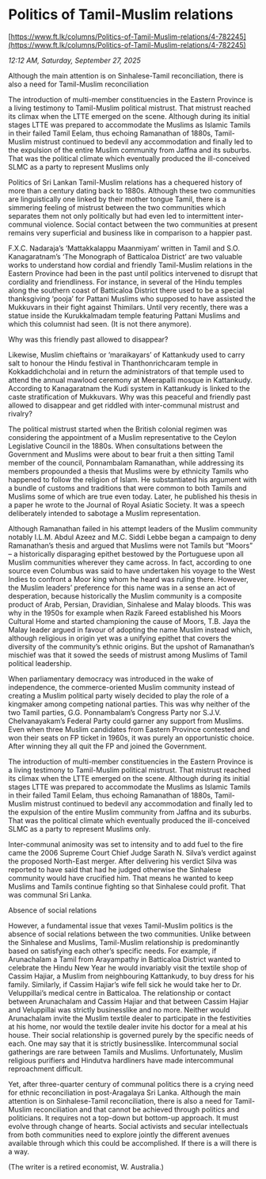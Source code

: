 # Politics of Tamil-Muslim relations

[https://www.ft.lk/columns/Politics-of-Tamil-Muslim-relations/4-782245](https://www.ft.lk/columns/Politics-of-Tamil-Muslim-relations/4-782245)

*12:12 AM, Saturday, September 27, 2025*

Although the main attention is on Sinhalese-Tamil reconciliation, there is also a need for Tamil-Muslim reconciliation

The introduction of multi-member constituencies in the Eastern Province is a living testimony to Tamil-Muslim political mistrust. That mistrust reached its climax when the LTTE emerged on the scene. Although during its initial stages LTTE was prepared to accommodate the Muslims as Islamic Tamils in their failed Tamil Eelam, thus echoing Ramanathan of 1880s, Tamil-Muslim mistrust continued to bedevil any accommodation and finally led to the expulsion of the entire Muslim community from Jaffna and its suburbs. That was the political climate which eventually produced the ill-conceived SLMC as a party to represent Muslims only

Politics of Sri Lankan Tamil-Muslim relations has a chequered history of more than a century dating back to 1880s. Although these two communities are linguistically one linked by their mother tongue Tamil, there is a simmering feeling of mistrust between the two communities which separates them not only politically but had even led to intermittent inter-communal violence. Social contact between the two communities at present remains very superficial and business like in comparison to a happier past.

F.X.C. Nadaraja’s ‘Mattakkalappu Maanmiyam’ written in Tamil and S.O. Kanagaratnam’s ‘The Monograph of Batticaloa District’ are two valuable works to understand how cordial and friendly Tamil-Muslim relations in the Eastern Province had been in the past until politics intervened to disrupt that cordiality and friendliness. For instance, in several of the Hindu temples along the southern coast of Batticaloa District there used to be a special thanksgiving ‘pooja’ for Pattani Muslims who supposed to have assisted the Mukkuvars in their fight against Thimilars. Until very recently, there was a statue inside the Kurukkalmadam temple featuring Pattani Muslims and which this columnist had seen. (It is not there anymore).

Why was this friendly past allowed to disappear?

Likewise, Muslim chieftains or ‘maraikayars’ of Kattankudy used to carry salt to honour the Hindu festival in Thanthonrichcaram temple in Kokkaddichcholai and in return the administrators of that temple used to attend the annual mawlood ceremony at Meerapalli mosque in Kattankudy. According to Kanagaratnam the Kudi system in Kattankudy is linked to the caste stratification of Mukkuvars. Why was this peaceful and friendly past allowed to disappear and get riddled with inter-communal mistrust and rivalry?

The political mistrust started when the British colonial regimen was considering the appointment of a Muslim representative to the Ceylon Legislative Council in the 1880s. When consultations between the Government and Muslims were about to bear fruit a then sitting Tamil member of the council, Ponnambalam Ramanathan, while addressing its members propounded a thesis that Muslims were by ethnicity Tamils who happened to follow the religion of Islam. He substantiated his argument with a bundle of customs and traditions that were common to both Tamils and Muslims some of which are true even today. Later, he published his thesis in a paper he wrote to the Journal of Royal Asiatic Society. It was a speech deliberately intended to sabotage a Muslim representation.

Although Ramanathan failed in his attempt leaders of the Muslim community notably I.L.M. Abdul Azeez and M.C. Siddi Lebbe began a campaign to deny Ramanathan’s thesis and argued that Muslims were not Tamils but “Moors” – a historically disparaging epithet bestowed by the Portuguese upon all Muslim communities wherever they came across. In fact, according to one source even Columbus was said to have undertaken his voyage to the West Indies to confront a Moor king whom he heard was ruling there. However, the Muslim leaders’ preference for this name was in a sense an act of desperation, because historically the Muslim community is a composite product of Arab, Persian, Dravidian, Sinhalese and Malay bloods. This was why in the 1950s for example when Razik Fareed established his Moors Cultural Home and started championing the cause of Moors, T.B. Jaya the Malay leader argued in favour of adopting the name Muslim instead which, although religious in origin yet was a unifying epithet that covers the diversity of the community’s ethnic origins. But the upshot of Ramanathan’s mischief was that it sowed the seeds of mistrust among Muslims of Tamil political leadership.

When parliamentary democracy was introduced in the wake of independence, the commerce-oriented Muslim community instead of creating a Muslim political party wisely decided to play the role of a kingmaker among competing national parties. This was why neither of the two Tamil parties, G.G. Ponnambalam’s Congress Party nor S.J.V. Chelvanayakam’s Federal Party could garner any support from Muslims. Even when three Muslim candidates from Eastern Province contested and won their seats on FP ticket in 1960s, it was purely an opportunistic choice. After winning they all quit the FP and joined the Government.

The introduction of multi-member constituencies in the Eastern Province is a living testimony to Tamil-Muslim political mistrust. That mistrust reached its climax when the LTTE emerged on the scene. Although during its initial stages LTTE was prepared to accommodate the Muslims as Islamic Tamils in their failed Tamil Eelam, thus echoing Ramanathan of 1880s, Tamil-Muslim mistrust continued to bedevil any accommodation and finally led to the expulsion of the entire Muslim community from Jaffna and its suburbs. That was the political climate which eventually produced the ill-conceived SLMC as a party to represent Muslims only.

Inter-communal animosity was set to intensity and to add fuel to the fire came the 2006 Supreme Court Chief Judge Sarath N. Silva’s verdict against the proposed North-East merger. After delivering his verdict Silva was reported to have said that had he judged otherwise the Sinhalese community would have crucified him. That means he wanted to keep Muslims and Tamils continue fighting so that Sinhalese could profit. That was communal Sri Lanka.

Absence of social relations

However, a fundamental issue that vexes Tamil-Muslim politics is the absence of social relations between the two communities. Unlike between the Sinhalese and Muslims, Tamil-Muslim relationship is predominantly based on satisfying each other’s specific needs. For example, if Arunachalam a Tamil from Arayampathy in Batticaloa District wanted to celebrate the Hindu New Year he would invariably visit the textile shop of Cassim Hajiar, a Muslim from neighbouring Kattankudy, to buy dress for his family. Similarly, if Cassim Hajiar’s wife fell sick he would take her to Dr. Veluppillai’s medical centre in Batticaloa. The relationship or contact between Arunachalam and Cassim Hajiar and that between Cassim Hajiar and Veluppillai was strictly businesslike and no more. Neither would Arunachalam invite the Muslim textile dealer to participate in the festivities at his home, nor would the textile dealer invite his doctor for a meal at his house. Their social relationship is governed purely by the specific needs of each. One may say that it is strictly businesslike. Intercommunal social gatherings are rare between Tamils and Muslims. Unfortunately, Muslim religious purifiers and Hindutva hardliners have made intercommunal reproachment difficult.

Yet, after three-quarter century of communal politics there is a crying need for ethnic reconciliation in post-Aragalaya Sri Lanka. Although the main attention is on Sinhalese-Tamil reconciliation, there is also a need for Tamil-Muslim reconciliation and that cannot be achieved through politics and politicians. It requires not a top-down but bottom-up approach. It must evolve through change of hearts. Social activists and secular intellectuals from both communities need to explore jointly the different avenues available through which this could be accomplished. If there is a will there is a way.

(The writer is a retired economist, W. Australia.)

